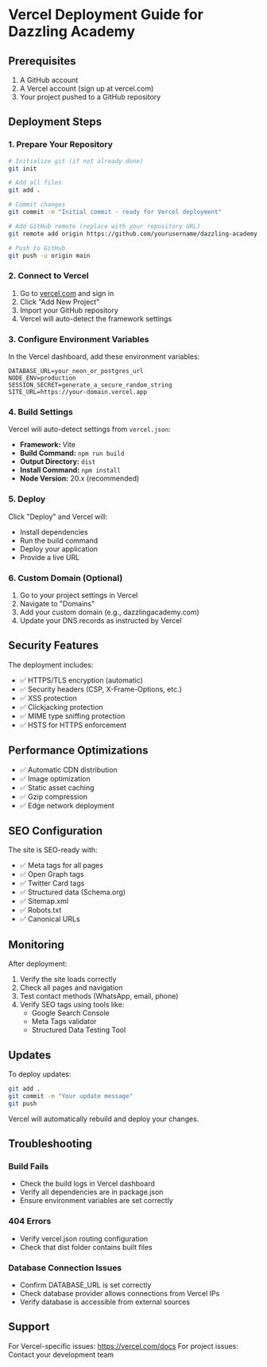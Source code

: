 # Vercel Deployment Guide for Dazzling Academy

## Prerequisites

1. A GitHub account
2. A Vercel account (sign up at vercel.com)
3. Your project pushed to a GitHub repository

## Deployment Steps

### 1. Prepare Your Repository

```bash
# Initialize git (if not already done)
git init

# Add all files
git add .

# Commit changes
git commit -m "Initial commit - ready for Vercel deployment"

# Add GitHub remote (replace with your repository URL)
git remote add origin https://github.com/yourusername/dazzling-academy.git

# Push to GitHub
git push -u origin main
```

### 2. Connect to Vercel

1. Go to [vercel.com](https://vercel.com) and sign in
2. Click "Add New Project"
3. Import your GitHub repository
4. Vercel will auto-detect the framework settings

### 3. Configure Environment Variables

In the Vercel dashboard, add these environment variables:

```
DATABASE_URL=your_neon_or_postgres_url
NODE_ENV=production
SESSION_SECRET=generate_a_secure_random_string
SITE_URL=https://your-domain.vercel.app
```

### 4. Build Settings

Vercel will auto-detect settings from `vercel.json`:

- **Framework:** Vite
- **Build Command:** `npm run build`
- **Output Directory:** `dist`
- **Install Command:** `npm install`
- **Node Version:** 20.x (recommended)

### 5. Deploy

Click "Deploy" and Vercel will:
- Install dependencies
- Run the build command
- Deploy your application
- Provide a live URL

### 6. Custom Domain (Optional)

1. Go to your project settings in Vercel
2. Navigate to "Domains"
3. Add your custom domain (e.g., dazzlingacademy.com)
4. Update your DNS records as instructed by Vercel

## Security Features

The deployment includes:

- ✅ HTTPS/TLS encryption (automatic)
- ✅ Security headers (CSP, X-Frame-Options, etc.)
- ✅ XSS protection
- ✅ Clickjacking protection
- ✅ MIME type sniffing protection
- ✅ HSTS for HTTPS enforcement

## Performance Optimizations

- ✅ Automatic CDN distribution
- ✅ Image optimization
- ✅ Static asset caching
- ✅ Gzip compression
- ✅ Edge network deployment

## SEO Configuration

The site is SEO-ready with:

- ✅ Meta tags for all pages
- ✅ Open Graph tags
- ✅ Twitter Card tags
- ✅ Structured data (Schema.org)
- ✅ Sitemap.xml
- ✅ Robots.txt
- ✅ Canonical URLs

## Monitoring

After deployment:

1. Verify the site loads correctly
2. Check all pages and navigation
3. Test contact methods (WhatsApp, email, phone)
4. Verify SEO tags using tools like:
   - Google Search Console
   - Meta Tags validator
   - Structured Data Testing Tool

## Updates

To deploy updates:

```bash
git add .
git commit -m "Your update message"
git push
```

Vercel will automatically rebuild and deploy your changes.

## Troubleshooting

### Build Fails
- Check the build logs in Vercel dashboard
- Verify all dependencies are in package.json
- Ensure environment variables are set correctly

### 404 Errors
- Verify vercel.json routing configuration
- Check that dist folder contains built files

### Database Connection Issues
- Confirm DATABASE_URL is set correctly
- Check database provider allows connections from Vercel IPs
- Verify database is accessible from external sources

## Support

For Vercel-specific issues: https://vercel.com/docs
For project issues: Contact your development team
